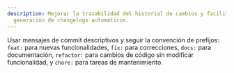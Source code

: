 ```yaml
---
description: Mejorar la trazabilidad del historial de cambios y facilitar la
  generación de changelogs automáticos.
---
```


Usar mensajes de commit descriptivos y seguir la convención de prefijos: `feat:` para nuevas funcionalidades, `fix:` para correcciones, `docs:` para documentación, `refactor:` para cambios de código sin modificar funcionalidad, y `chore:` para tareas de mantenimiento.